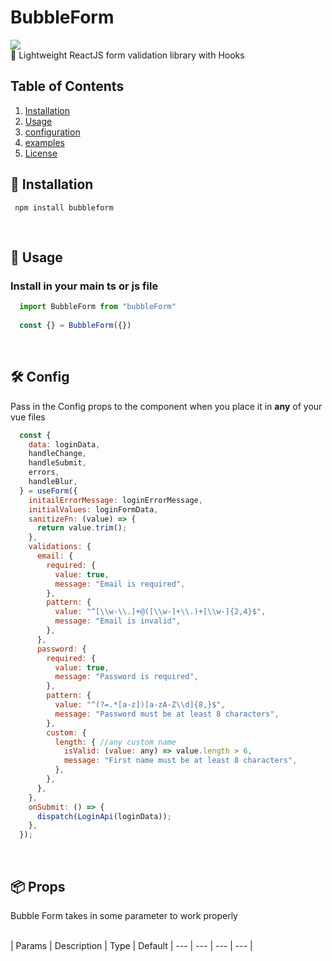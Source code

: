 # BubbleForm

 <img src="./header.png?raw=true">
   <br>
🥤 Lightweight ReactJS form validation library with Hooks
  <br>

## Table of Contents

1. [Installation](#installation)
2. [Usage](#usage)
3. [configuration](#configuration)
4. [examples](#examples)
5. [License](#license)

## 💽 Installation

```
 npm install bubbleform
```

<br>

## 📄 Usage

### Install in your main ts or js file

```jsx
  import BubbleForm from "bubbleForm"  
  
  const {} = BubbleForm({})
```

<br>

## 🛠 Config

Pass in the Config props to the component when you place it in <b>any</b> of your vue files

```jsx
  const {
    data: loginData,
    handleChange,
    handleSubmit,
    errors,
    handleBlur,
  } = useForm({
    initailErrorMessage: loginErrorMessage,
    initialValues: loginFormData,
    sanitizeFn: (value) => {
      return value.trim();
    },
    validations: {
      email: {
        required: {
          value: true,
          message: "Email is required",
        },
        pattern: {
          value: "^[\\w-\\.]+@([\\w-]+\\.)+[\\w-]{2,4}$",
          message: "Email is invalid",
        },
      },
      password: {
        required: {
          value: true,
          message: "Password is required",
        },
        pattern: {
          value: "^(?=.*[a-z])[a-zA-Z\\d]{8,}$",
          message: "Password must be at least 8 characters",
        },
        custom: {  
          length: { //any custom name 
            isValid: (value: any) => value.length > 6,
            message: "First name must be at least 8 characters",
          },
        },
      },
    },
    onSubmit: () => {
      dispatch(LoginApi(loginData));
    },
  });
```

<br>

## 📦 Props

Bubble Form takes in some parameter to work properly

<br>
| Params | Description | Type | Default
| --- | --- | --- | --- |

<br>
